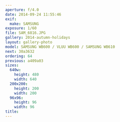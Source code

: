 ```yaml
---
aperture: f/4.0
date: 2014-09-24 11:55:46
exif:
  make: SAMSUNG
exposure: 1/60
file: SAM_6816.JPG
gallery: 2014-autumn-holidays
layout: gallery-photo
model: SAMSUNG WB600 / VLUU WB600 / SAMSUNG WB610
next: 30a3632
ordering: 64
previous: a409a03
sizes:
  640w:
    height: 480
    width: 640
  200x200:
    height: 200
    width: 200
  96x96:
    height: 96
    width: 96
title: 
---
```

